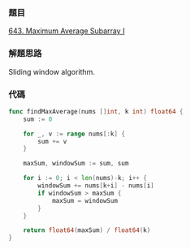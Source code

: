 ### 題目

[643. Maximum Average Subarray I](https://leetcode.com/problems/maximum-average-subarray-i/)

### 解題思路

Sliding window algorithm.

### 代碼

```go
func findMaxAverage(nums []int, k int) float64 {
	sum := 0

	for _, v := range nums[:k] {
		sum += v
	}

	maxSum, windowSum := sum, sum

	for i := 0; i < len(nums)-k; i++ {
		windowSum += nums[k+i] - nums[i]
		if windowSum > maxSum {
			maxSum = windowSum
		}
	}

	return float64(maxSum) / float64(k)
}
```

